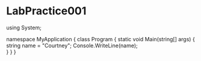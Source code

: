 # LabPractice001
using System;

namespace MyApplication
{
  class Program
  {
    static void Main(string[] args)
    {
      string name = "Courtney";
      Console.WriteLine(name);  
     }
  }
}

